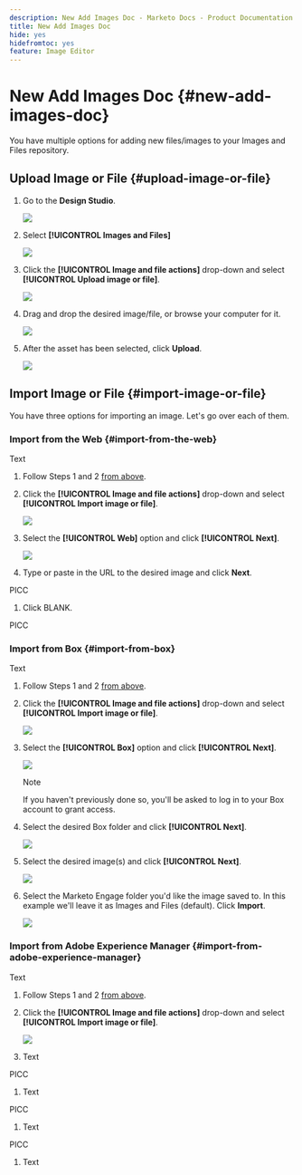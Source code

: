 ```yaml
---
description: New Add Images Doc - Marketo Docs - Product Documentation
title: New Add Images Doc
hide: yes
hidefromtoc: yes
feature: Image Editor
---
```

# New Add Images Doc {#new-add-images-doc}

You have multiple options for adding new files/images to your Images and Files repository.

## Upload Image or File {#upload-image-or-file}

1. Go to the **Design Studio**.

   ![](assets/add-images-and-files-to-marketo-1.png)

1. Select **[!UICONTROL Images and Files]** 

   ![](assets/add-images-and-files-to-marketo-2.png)

1. Click the **[!UICONTROL Image and file actions]** drop-down and select **[!UICONTROL Upload image or file]**.

   ![](assets/add-images-and-files-to-marketo-3.png)

1. Drag and drop the desired image/file, or browse your computer for it.

   ![](assets/add-images-and-files-to-marketo-4.png)

1. After the asset has been selected, click **Upload**.

   ![](assets/add-images-and-files-to-marketo-5.png)

## Import Image or File {#import-image-or-file}

You have three options for importing an image. Let's go over each of them.

### Import from the Web {#import-from-the-web}

Text

1. Follow Steps 1 and 2 [from above](#upload-image-or-file).

1. Click the **[!UICONTROL Image and file actions]** drop-down and select **[!UICONTROL Import image or file]**.

   ![](assets/add-images-and-files-to-marketo-6.png)

1. Select the **[!UICONTROL Web]** option and click **[!UICONTROL Next]**.

   ![](assets/add-images-and-files-to-marketo-7.png)

1. Type or paste in the URL to the desired image and click **Next**.

PICC

1. Click BLANK.

PICC

### Import from Box {#import-from-box}

Text

1. Follow Steps 1 and 2 [from above](#upload-image-or-file).

1. Click the **[!UICONTROL Image and file actions]** drop-down and select **[!UICONTROL Import image or file]**.

   ![](assets/add-images-and-files-to-marketo-10.png)

1. Select the **[!UICONTROL Box]** option and click **[!UICONTROL Next]**.

   ![](assets/add-images-and-files-to-marketo-11.png)

   >[!NOTE]
   >
   >If you haven't previously done so, you'll be asked to log in to your Box account to grant access.

1. Select the desired Box folder and click **[!UICONTROL Next]**.

   ![](assets/add-images-and-files-to-marketo-12.png)

1. Select the desired image(s) and click **[!UICONTROL Next]**.

   ![](assets/add-images-and-files-to-marketo-13.png)

1. Select the Marketo Engage folder you'd like the image saved to. In this example we'll leave it as Images and Files (default). Click **Import**.

   ![](assets/add-images-and-files-to-marketo-14.png)

### Import from Adobe Experience Manager {#import-from-adobe-experience-manager}

Text

1. Follow Steps 1 and 2 [from above](#upload-image-or-file).

1. Click the **[!UICONTROL Image and file actions]** drop-down and select **[!UICONTROL Import image or file]**.

   ![](assets/add-images-and-files-to-marketo-15.png)

1. Text

PICC

1. Text

PICC

1. Text

PICC

1. Text

